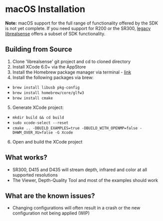 # macOS Installation  

**Note:** macOS support for the full range of functionality offered by the SDK is not yet complete. If you need support for R200 or the SR300, [legacy librealsense](https://github.com/IntelRealSense/librealsense/tree/legacy) offers a subset of SDK functionality. 

## Building from Source
1. Clone 'librealsense' git project and cd to cloned directory
2. Install XCode 6.0+ via the AppStore
3. Install the Homebrew package manager via terminal - [link](http://brew.sh/)
4. Install the following packages via brew:
  * `brew install libusb pkg-config`
  * `brew install homebrew/core/glfw3`
  * `brew install cmake`
5. Generate XCode project:
  * `mkdir build && cd build`
  * `sudo xcode-select --reset`
  * `cmake .. -DBUILD_EXAMPLES=true -DBUILD_WITH_OPENMP=false -DHWM_OVER_XU=false -G Xcode`
6. Open and build the XCode project

## What works?
* SR300, D415 and D435 will stream depth, infrared and color at all supported resolutions
* The Viewer, Depth-Quality Tool and most of the examples should work

## What are the known issues?
* Changing configurations will often result in a crash or the new configuration not being applied (WIP)

